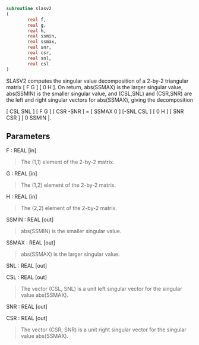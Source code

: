 ```fortran
subroutine slasv2
(
        real f,
        real g,
        real h,
        real ssmin,
        real ssmax,
        real snr,
        real csr,
        real snl,
        real csl
)
```

SLASV2 computes the singular value decomposition of a 2-by-2
triangular matrix
[  F   G  ]
[  0   H  ].
On return, abs(SSMAX) is the larger singular value, abs(SSMIN) is the
smaller singular value, and (CSL,SNL) and (CSR,SNR) are the left and
right singular vectors for abs(SSMAX), giving the decomposition

[ CSL  SNL ] [  F   G  ] [ CSR -SNR ]  =  [ SSMAX   0   ]
[-SNL  CSL ] [  0   H  ] [ SNR  CSR ]     [  0    SSMIN ].

## Parameters
F : REAL [in]
> The (1,1) element of the 2-by-2 matrix.

G : REAL [in]
> The (1,2) element of the 2-by-2 matrix.

H : REAL [in]
> The (2,2) element of the 2-by-2 matrix.

SSMIN : REAL [out]
> abs(SSMIN) is the smaller singular value.

SSMAX : REAL [out]
> abs(SSMAX) is the larger singular value.

SNL : REAL [out]

CSL : REAL [out]
> The vector (CSL, SNL) is a unit left singular vector for the
> singular value abs(SSMAX).

SNR : REAL [out]

CSR : REAL [out]
> The vector (CSR, SNR) is a unit right singular vector for the
> singular value abs(SSMAX).
